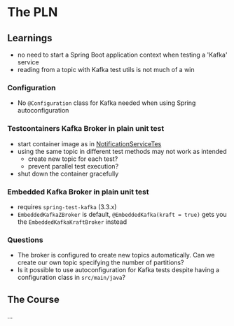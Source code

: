 # The PLN

## Learnings
- no need to start a Spring Boot application context when testing a 'Kafka' service
- reading from a topic with Kafka test utils is not much of a win

### Configuration
- No `@Configuration` class for Kafka needed when using Spring autoconfiguration

### Testcontainers Kafka Broker in plain unit test
- start container image as in [NotificationServiceTes](./src/test/java/de/vetad/bookworm/counter/NotificationServiceTest.java)
- using the same topic in different test methods may not work as intended
  - create new topic for each test?
  - prevent parallel test execution?
- shut down the container gracefully

### Embedded Kafka Broker in plain unit test
- requires `spring-test-kafka` (3.3.x)
- `EmbeddedKafkaZBroker` is default, `@EmbeddedKafka(kraft = true)` gets you the `EmbeddedKafkaKraftBroker` instead

### Questions
- The broker is configured to create new topics automatically. Can we create our own topic specifying the number of partitions?
- Is it possible to use autoconfiguration for Kafka tests despite having a configuration class in `src/main/java`?

## The Course
...